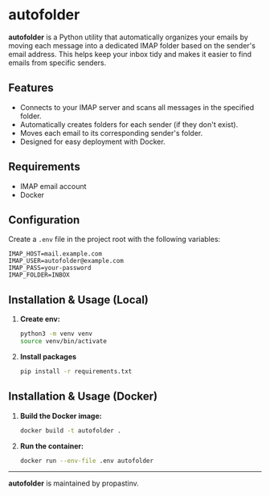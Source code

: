 # autofolder

**autofolder** is a Python utility that automatically organizes your emails by moving each message into a dedicated IMAP folder based on the sender's email address. This helps keep your inbox tidy and makes it easier to find emails from specific senders.

## Features

- Connects to your IMAP server and scans all messages in the specified folder.
- Automatically creates folders for each sender (if they don't exist).
- Moves each email to its corresponding sender's folder.
- Designed for easy deployment with Docker.

## Requirements

- IMAP email account
- Docker

## Configuration

Create a `.env` file in the project root with the following variables:

```env
IMAP_HOST=mail.example.com
IMAP_USER=autofolder@example.com
IMAP_PASS=your-password
IMAP_FOLDER=INBOX
```

## Installation & Usage (Local)

1. **Create env:**

   ```sh
   python3 -m venv venv
   source venv/bin/activate
   ```

2. **Install packages**

   ```sh
   pip install -r requirements.txt
   ```

## Installation & Usage (Docker)

1. **Build the Docker image:**

   ```sh
   docker build -t autofolder .
   ```

2. **Run the container:**

   ```sh
   docker run --env-file .env autofolder
   ```

---

**autofolder** is maintained by propastinv.